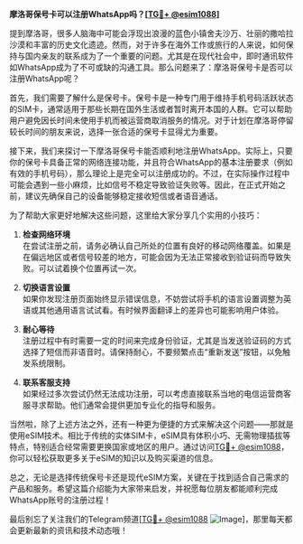 **摩洛哥保号卡可以注册WhatsApp吗？[[TG💪+ @esim1088](https://t.me/s/esim1088)]**

提到摩洛哥，很多人脑海中可能会浮现出浪漫的蓝色小镇舍夫沙万、壮丽的撒哈拉沙漠和丰富的历史文化遗迹。然而，对于许多在海外工作或旅行的人来说，如何保持与国内亲友的联系成为了一个重要的问题。尤其是在现代社会中，即时通讯软件如WhatsApp成为了不可或缺的沟通工具。那么问题来了：摩洛哥保号卡是否可以注册WhatsApp呢？

首先，我们需要了解什么是保号卡。保号卡是一种专门用于维持手机号码活跃状态的SIM卡，通常适用于那些长期在国外生活或者暂时离开本国的人群。它可以帮助用户避免因长时间未使用手机而被运营商取消服务的情况。对于计划在摩洛哥停留较长时间的朋友来说，选择一张合适的保号卡显得尤为重要。

接下来，我们来探讨一下摩洛哥保号卡能否顺利地注册WhatsApp。实际上，只要你的保号卡具备正常的网络连接功能，并且符合WhatsApp的基本注册要求（例如有效的手机号码），那么理论上是完全可以注册成功的。不过，在实际操作过程中可能会遇到一些小麻烦，比如信号不稳定导致验证失败等。因此，在正式开始之前，建议先确保自己的设备能够稳定接收短信或者语音通话。

为了帮助大家更好地解决这些问题，这里给大家分享几个实用的小技巧：

1. **检查网络环境**  
   在尝试注册之前，请务必确认自己所处的位置有良好的移动网络覆盖。如果是在偏远地区或者信号较差的地方，可能会因为无法正常接收到验证码而导致失败。可以试着换个位置再试一次。

2. **切换语言设置**  
   如果你发现注册页面始终显示错误信息，不妨尝试将手机的语言设置调整为英语或其他通用语言试试看。有时候界面翻译上的差异也可能影响用户体验。

3. **耐心等待**  
   注册过程中有时需要一定的时间来完成身份验证，尤其是当发送验证码的方式选择了短信而非语音时。请保持耐心，不要频繁点击“重新发送”按钮，以免触发系统限制。

4. **联系客服支持**  
   如果经过多次尝试仍然无法成功注册，可以考虑直接联系当地的电信运营商客服寻求帮助。他们通常会提供更加专业化的指导和服务。

当然啦，除了上述方法之外，还有一种更为便捷的方式来解决这个问题——那就是使用eSIM技术。相比于传统的实体SIM卡，eSIM具有体积小巧、无需物理插拔等特点，特别适合经常需要更换国家或地区的用户。通过访问[TG💪+ @esim1088](https://t.me/s/esim1088)，你可以轻松获取更多关于eSIM的知识以及购买渠道的信息。

总之，无论是选择传统保号卡还是现代eSIM方案，关键在于找到适合自己需求的产品和服务。希望这篇介绍能为大家带来启发，并祝愿每位朋友都能顺利完成WhatsApp账号的注册过程！

最后别忘了关注我们的Telegram频道[[TG💪+ @esim1088](https://t.me/s/esim1088) ![Image](https://i.postimg.cc/4NQfJmqS/Snipaste-2025-05-13-00-14-12.png)]，那里每天都会更新最新的资讯和技术动态哦！